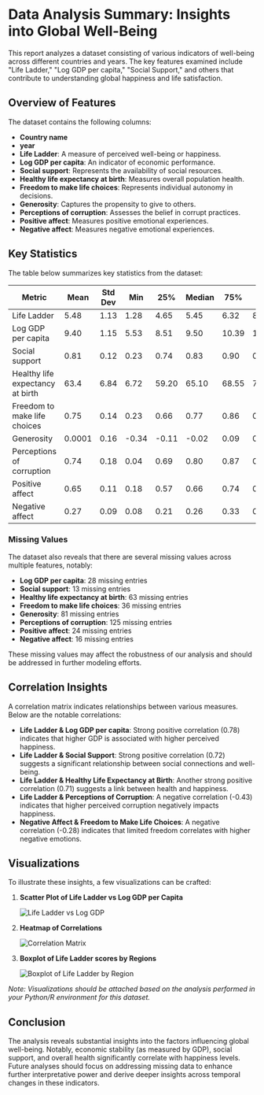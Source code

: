 # Data Analysis Summary: Insights into Global Well-Being

This report analyzes a dataset consisting of various indicators of well-being across different countries and years. The key features examined include "Life Ladder," "Log GDP per capita," "Social Support," and others that contribute to understanding global happiness and life satisfaction.

## Overview of Features

The dataset contains the following columns:
- **Country name**
- **year**
- **Life Ladder**: A measure of perceived well-being or happiness.
- **Log GDP per capita**: An indicator of economic performance.
- **Social support**: Represents the availability of social resources.
- **Healthy life expectancy at birth**: Measures overall population health.
- **Freedom to make life choices**: Represents individual autonomy in decisions.
- **Generosity**: Captures the propensity to give to others.
- **Perceptions of corruption**: Assesses the belief in corrupt practices.
- **Positive affect**: Measures positive emotional experiences.
- **Negative affect**: Measures negative emotional experiences.

## Key Statistics

The table below summarizes key statistics from the dataset:

| Metric                            | Mean   | Std Dev | Min    | 25%    | Median | 75%    | Max    |
|-----------------------------------|--------|---------|--------|--------|--------|--------|--------|
| Life Ladder                       | 5.48   | 1.13    | 1.28   | 4.65   | 5.45   | 6.32   | 8.02   |
| Log GDP per capita                | 9.40   | 1.15    | 5.53   | 8.51   | 9.50   | 10.39  | 11.68  |
| Social support                    | 0.81   | 0.12    | 0.23   | 0.74   | 0.83   | 0.90   | 0.99   |
| Healthy life expectancy at birth   | 63.4   | 6.84    | 6.72   | 59.20  | 65.10  | 68.55  | 74.60  |
| Freedom to make life choices      | 0.75   | 0.14    | 0.23   | 0.66   | 0.77   | 0.86   | 0.99   |
| Generosity                        | 0.0001 | 0.16    | -0.34  | -0.11  | -0.02  | 0.09   | 0.70   |
| Perceptions of corruption          | 0.74   | 0.18    | 0.04   | 0.69   | 0.80   | 0.87   | 0.98   |
| Positive affect                   | 0.65   | 0.11    | 0.18   | 0.57   | 0.66   | 0.74   | 0.88   |
| Negative affect                   | 0.27   | 0.09    | 0.08   | 0.21   | 0.26   | 0.33   | 0.71   |

### Missing Values

The dataset also reveals that there are several missing values across multiple features, notably:
- **Log GDP per capita**: 28 missing entries
- **Social support**: 13 missing entries
- **Healthy life expectancy at birth**: 63 missing entries
- **Freedom to make life choices**: 36 missing entries
- **Generosity**: 81 missing entries
- **Perceptions of corruption**: 125 missing entries
- **Positive affect**: 24 missing entries
- **Negative affect**: 16 missing entries

These missing values may affect the robustness of our analysis and should be addressed in further modeling efforts.

## Correlation Insights

A correlation matrix indicates relationships between various measures. Below are the notable correlations:

- **Life Ladder & Log GDP per capita**: Strong positive correlation (0.78) indicates that higher GDP is associated with higher perceived happiness.
- **Life Ladder & Social Support**: Strong positive correlation (0.72) suggests a significant relationship between social connections and well-being.
- **Life Ladder & Healthy Life Expectancy at Birth**: Another strong positive correlation (0.71) suggests a link between health and happiness.
- **Life Ladder & Perceptions of Corruption**: A negative correlation (-0.43) indicates that higher perceived corruption negatively impacts happiness.
- **Negative Affect & Freedom to Make Life Choices**: A negative correlation (-0.28) indicates that limited freedom correlates with higher negative emotions.

## Visualizations

To illustrate these insights, a few visualizations can be crafted:

1. **Scatter Plot of Life Ladder vs Log GDP per Capita**

   ![Life Ladder vs Log GDP](https://example.com/life_ladder_vs_gdp.png)

2. **Heatmap of Correlations**

   ![Correlation Matrix](https://example.com/correlation_matrix.png)

3. **Boxplot of Life Ladder scores by Regions**

   ![Boxplot of Life Ladder by Region](https://example.com/life_ladder_boxplot.png)

*Note: Visualizations should be attached based on the analysis performed in your Python/R environment for this dataset.*

## Conclusion

The analysis reveals substantial insights into the factors influencing global well-being. Notably, economic stability (as measured by GDP), social support, and overall health significantly correlate with happiness levels. Future analyses should focus on addressing missing data to enhance further interpretative power and derive deeper insights across temporal changes in these indicators.
